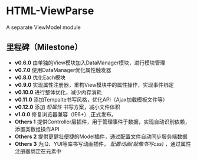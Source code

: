 HTML-ViewParse
==============

A separate ViewModel module

## 里程碑（Milestone）

* **v0.6.0** 由单独的View模块加入DataManager模块，进行模块管理
* **v0.7.0** 使用DataManager优化属性触发器
* **v0.8.0** 优化Each模块
* **v0.9.0** 实现属性注册器，重构View模块中的属性操作，实现事件绑定
* **v0.10.0** 进行整体优化，减少内存消耗
* **v0.11.0** 添加Tempalte书写风格，优化API（Ajax加载模板文件等）
* **v0.12.0** 添加 *短属性* 书写方案，减小文件体积
* **v1.0.0** 修复浏览器兼容（IE6+）,正式发布。
* **Others 1** 提供Controller层插件，用于管理事件于数据，实现自动识别依赖，添置类数组操作API
* **Others 2** 提供更健壮便捷的Model插件，通过配置文件自动同步服务端数据
* **Others 3** 为jQ、YUI等库书写动画插件， *配置动画(就像书写css)* ，通过属性注册器绑定在元素中
